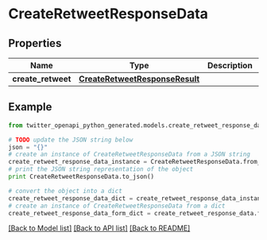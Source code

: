 # CreateRetweetResponseData


## Properties
Name | Type | Description | Notes
------------ | ------------- | ------------- | -------------
**create_retweet** | [**CreateRetweetResponseResult**](CreateRetweetResponseResult.md) |  | 

## Example

```python
from twitter_openapi_python_generated.models.create_retweet_response_data import CreateRetweetResponseData

# TODO update the JSON string below
json = "{}"
# create an instance of CreateRetweetResponseData from a JSON string
create_retweet_response_data_instance = CreateRetweetResponseData.from_json(json)
# print the JSON string representation of the object
print CreateRetweetResponseData.to_json()

# convert the object into a dict
create_retweet_response_data_dict = create_retweet_response_data_instance.to_dict()
# create an instance of CreateRetweetResponseData from a dict
create_retweet_response_data_form_dict = create_retweet_response_data.from_dict(create_retweet_response_data_dict)
```
[[Back to Model list]](../README.md#documentation-for-models) [[Back to API list]](../README.md#documentation-for-api-endpoints) [[Back to README]](../README.md)



